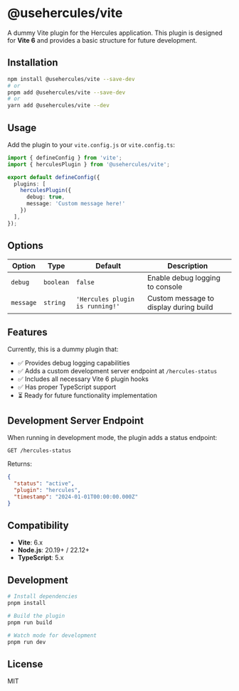 # @usehercules/vite

A dummy Vite plugin for the Hercules application. This plugin is designed for **Vite 6** and provides a basic structure for future development.

## Installation

```bash
npm install @usehercules/vite --save-dev
# or
pnpm add @usehercules/vite --save-dev
# or
yarn add @usehercules/vite --dev
```

## Usage

Add the plugin to your `vite.config.js` or `vite.config.ts`:

```typescript
import { defineConfig } from 'vite';
import { herculesPlugin } from '@usehercules/vite';

export default defineConfig({
  plugins: [
    herculesPlugin({
      debug: true,
      message: 'Custom message here!'
    })
  ],
});
```

## Options

| Option | Type | Default | Description |
|--------|------|---------|-------------|
| `debug` | `boolean` | `false` | Enable debug logging to console |
| `message` | `string` | `'Hercules plugin is running!'` | Custom message to display during build |

## Features

Currently, this is a dummy plugin that:

- ✅ Provides debug logging capabilities
- ✅ Adds a custom development server endpoint at `/hercules-status`
- ✅ Includes all necessary Vite 6 plugin hooks
- ✅ Has proper TypeScript support
- ⏳ Ready for future functionality implementation

## Development Server Endpoint

When running in development mode, the plugin adds a status endpoint:

```
GET /hercules-status
```

Returns:
```json
{
  "status": "active",
  "plugin": "hercules",
  "timestamp": "2024-01-01T00:00:00.000Z"
}
```

## Compatibility

- **Vite**: 6.x
- **Node.js**: 20.19+ / 22.12+
- **TypeScript**: 5.x

## Development

```bash
# Install dependencies
pnpm install

# Build the plugin
pnpm run build

# Watch mode for development
pnpm run dev
```

## License

MIT 